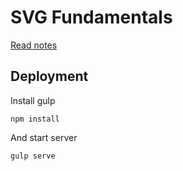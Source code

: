 # SVG Fundamentals

[Read notes](https://phucbm.memos.pub/svg-fundamentals)

## Deployment

Install gulp

```shell
npm install
```

And start server

```shell
gulp serve
```